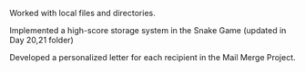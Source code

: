 Worked with local files and directories.

Implemented a high-score storage system in the Snake Game (updated in Day 20,21 folder)

Developed a personalized letter for each recipient in the Mail Merge Project.
